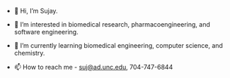 - 👋 Hi, I’m Sujay.
- 👀 I’m interested in biomedical research, pharmacoengineering, and software engineering.
- 🌱 I’m currently learning biomedical engineering, computer science, and chemistry.

- 📫 How to reach me - suj@ad.unc.edu, 704-747-6844

<!---
SUJP123/SUJP123 is a ✨ special ✨ repository because its `README.md` (this file) appears on your GitHub profile.
You can click the Preview link to take a look at your changes.
--->
